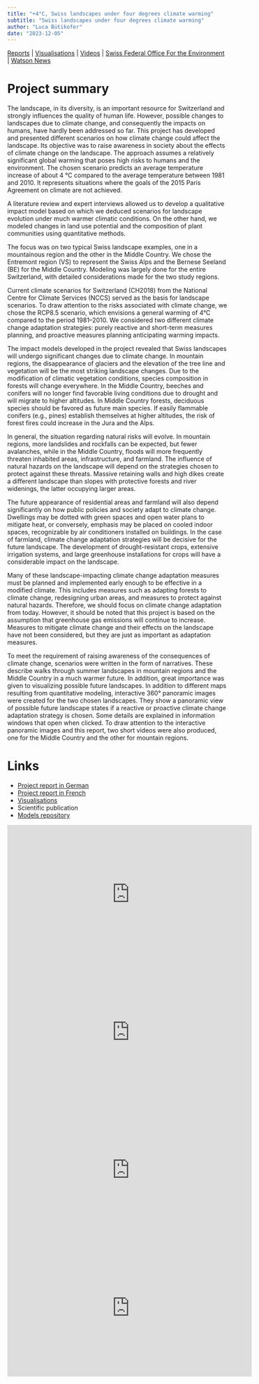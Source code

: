 ```yaml
---
title: "+4°C, Swiss landscapes under four degrees climate warming"
subtitle: "Swiss landscapes under four degrees climate warming"
author: "Luca Bütikofer"
date: "2023-12-05"
---
```


[Reports](https://www.wsl.ch/fr/publications/4-c-et-plus-les-paysages-suisses-face-au-changement-climatique/) \| [Visualisations](https://viergrad.envidat.ch) \| [Videos](https://envidat.ch/#/metadata/teaser-videos-swiss-landscapes-under-climate-change) \| [Swiss Federal Office For the Environment](https://www.bafu.admin.ch/bafu/fr/home/themes/paysage/dossiers/le-paysage-changera-avec-le-climat.html) \| [Watson News](https://www.watson.ch/schweiz/klima/692747836-so-sieht-die-schweiz-in-60-jahren-aus-wenn-wir-nicht-aufpassen)

# Project summary
The landscape, in its diversity, is an important resource for Switzerland and strongly influences the quality of human life. However, possible changes to landscapes due to climate change, and consequently the impacts on humans, have hardly been addressed so far. This project has developed and presented different scenarios on how climate change could affect the landscape. Its objective was to raise awareness in society about the effects of climate change on the landscape. The approach assumes a relatively significant global warming that poses high risks to humans and the environment. The chosen scenario predicts an average temperature increase of about 4 °C compared to the average temperature between 1981 and 2010. It represents situations where the goals of the 2015 Paris Agreement on climate are not achieved.

A literature review and expert interviews allowed us to develop a qualitative impact model based on which we deduced scenarios for landscape evolution under much warmer climatic conditions. On the other hand, we modeled changes in land use potential and the composition of plant communities using quantitative methods.

The focus was on two typical Swiss landscape examples, one in a mountainous region and the other in the Middle Country. We chose the Entremont region (VS) to represent the Swiss Alps and the Bernese Seeland (BE) for the Middle Country. Modeling was largely done for the entire Switzerland, with detailed considerations made for the two study regions.

Current climate scenarios for Switzerland (CH2018) from the National Centre for Climate Services (NCCS) served as the basis for landscape scenarios. To draw attention to the risks associated with climate change, we chose the RCP8.5 scenario, which envisions a general warming of 4°C compared to the period 1981–2010. We considered two different climate change adaptation strategies: purely reactive and short-term measures planning, and proactive measures planning anticipating warming impacts.

The impact models developed in the project revealed that Swiss landscapes will undergo significant changes due to climate change. In mountain regions, the disappearance of glaciers and the elevation of the tree line and vegetation will be the most striking landscape changes. Due to the modification of climatic vegetation conditions, species composition in forests will change everywhere. In the Middle Country, beeches and conifers will no longer find favorable living conditions due to drought and will migrate to higher altitudes. In Middle Country forests, deciduous species should be favored as future main species. If easily flammable conifers (e.g., pines) establish themselves at higher altitudes, the risk of forest fires could increase in the Jura and the Alps.

In general, the situation regarding natural risks will evolve. In mountain regions, more landslides and rockfalls can be expected, but fewer avalanches, while in the Middle Country, floods will more frequently threaten inhabited areas, infrastructure, and farmland. The influence of natural hazards on the landscape will depend on the strategies chosen to protect against these threats. Massive retaining walls and high dikes create a different landscape than slopes with protective forests and river widenings, the latter occupying larger areas.

The future appearance of residential areas and farmland will also depend significantly on how public policies and society adapt to climate change. Dwellings may be dotted with green spaces and open water plans to mitigate heat, or conversely, emphasis may be placed on cooled indoor spaces, recognizable by air conditioners installed on buildings. In the case of farmland, climate change adaptation strategies will be decisive for the future landscape. The development of drought-resistant crops, extensive irrigation systems, and large greenhouse installations for crops will have a considerable impact on the landscape.

Many of these landscape-impacting climate change adaptation measures must be planned and implemented early enough to be effective in a modified climate. This includes measures such as adapting forests to climate change, redesigning urban areas, and measures to protect against natural hazards. Therefore, we should focus on climate change adaptation from today. However, it should be noted that this project is based on the assumption that greenhouse gas emissions will continue to increase. Measures to mitigate climate change and their effects on the landscape have not been considered, but they are just as important as adaptation measures.

To meet the requirement of raising awareness of the consequences of climate change, scenarios were written in the form of narratives. These describe walks through summer landscapes in mountain regions and the Middle Country in a much warmer future. In addition, great importance was given to visualizing possible future landscapes. In addition to different maps resulting from quantitative modeling, interactive 360° panoramic images were created for the two chosen landscapes. They show a panoramic view of possible future landscape states if a reactive or proactive climate change adaptation strategy is chosen. Some details are explained in information windows that open when clicked. To draw attention to the interactive panoramic images and this report, two short videos were also produced, one for the Middle Country and the other for mountain regions.

# Links
- [Project report in German](https://www.wsl.ch/de/publikationen/4-c-und-mehr-schweizer-landschaften-im-klimawandel/)
- [Project report in French](https://www.wsl.ch/fr/publications/4-c-et-plus-les-paysages-suisses-face-au-changement-climatique/)
- [Visualisations](https://viergrad.envidat.ch)
- Scientific publication
- [Models repository](https://www.envidat.ch/#/edit/swiss_lulc_forecast_21th_century/Data%20&%20Resources?backPath=%2Fmetadata%2Fswiss_lulc_forecast_21th_century)

<iframe width="560" height="315" src="https://www.youtube.com/embed/Qj9hxkxrIZ8?si=3rBJ-NpUA-Xi-tb2" title="YouTube video player" frameborder="0" allow="accelerometer; autoplay; clipboard-write; encrypted-media; gyroscope; picture-in-picture; web-share" allowfullscreen></iframe>

<iframe width="560" height="315" src="https://www.youtube.com/embed/0mzerniFkMg?si=UEQJ__EuJYoihY3H" title="YouTube video player" frameborder="0" allow="accelerometer; autoplay; clipboard-write; encrypted-media; gyroscope; picture-in-picture; web-share" allowfullscreen></iframe>

<iframe width="560" height="315" src="https://www.youtube.com/embed/R9BJoOblgZw?si=wU54FlNsws96EqYM" title="YouTube video player" frameborder="0" allow="accelerometer; autoplay; clipboard-write; encrypted-media; gyroscope; picture-in-picture; web-share" allowfullscreen></iframe>

<iframe width="560" height="315" src="https://www.youtube.com/embed/xVQuKewI-3M?si=dqjfFXFqsoCjY1wT" title="YouTube video player" frameborder="0" allow="accelerometer; autoplay; clipboard-write; encrypted-media; gyroscope; picture-in-picture; web-share" allowfullscreen></iframe>
